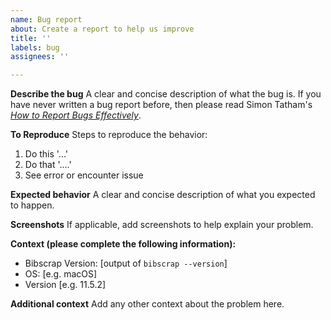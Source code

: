 ```yaml
---
name: Bug report
about: Create a report to help us improve
title: ''
labels: bug
assignees: ''

---
```


**Describe the bug**
A clear and concise description of what the bug is. If you have never written a bug report before, then please read Simon Tatham's [*How to Report Bugs Effectively*](https://www.chiark.greenend.org.uk/~sgtatham/bugs.html). 

**To Reproduce**
Steps to reproduce the behavior:
1. Do this '...'
2. Do that '....'
4. See error or encounter issue

**Expected behavior**
A clear and concise description of what you expected to happen.

**Screenshots**
If applicable, add screenshots to help explain your problem.

**Context (please complete the following information):**
 - Bibscrap Version: [output of `bibscrap --version`]
 - OS: [e.g. macOS]
 - Version [e.g. 11.5.2]

**Additional context**
Add any other context about the problem here.
